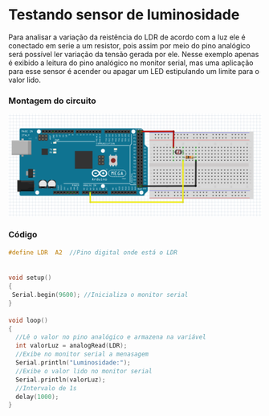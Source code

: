 # Testando sensor de luminosidade

Para analisar a variação da reistência do LDR de acordo com a luz ele é conectado em serie a um resistor, pois assim por meio do pino analógico será possível ler variação da tensão gerada por ele. Nesse exemplo apenas é exibido a leitura do pino analógico no monitor serial, mas uma aplicação para esse sensor é acender ou apagar um LED estipulando um limite para o valor lido.

### Montagem do circuito

![LDR](../Imagens/LDR.PNG)

### Código

~~~C
#define LDR  A2  //Pino digital onde está o LDR             
                      
 
void setup()
{
 Serial.begin(9600); //Inicializa o monitor serial     
}
 
void loop()
{
  //Lê o valor no pino analógico e armazena na variável
  int valorLuz = analogRead(LDR);
  //Exibe no monitor serial a menasagem     
  Serial.println("Luminosidade:");
  //Exibe o valor lido no monitor serial   
  Serial.println(valorLuz);
  //Intervalo de 1s
  delay(1000);                   
}
~~~
